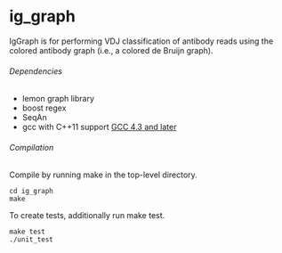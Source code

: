 ig_graph
=============

IgGraph is for performing VDJ classification of antibody reads using the colored antibody graph (i.e., a colored de Bruijn graph).

###### Dependencies
* lemon graph library
* boost regex
* SeqAn
* gcc with C++11 support [GCC 4.3 and later](https://gcc.gnu.org/projects/cxx0x.html)

###### Compilation

Compile by running make in the top-level directory. 

```
cd ig_graph
make
```

To create tests, additionally run make test.

```
make test
./unit_test
```
